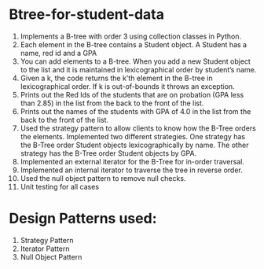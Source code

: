 # Btree-for-student-data


1. Implements a B-tree with order 3 using collection classes in Python.
2. Each element in the B-tree contains a Student object. A Student has a name, red id and a
GPA
3. You can add elements to a B-tree. When you add a new Student object to the list and it is maintained in lexicographical order by student’s name.
4. Given a k, the code returns the k'th element in the B-tree in lexicographical order. If k is
out-of-bounds it throws an exception.
5. Prints out the Red Ids of the students that are on probation (GPA less than 2.85) in the list from the back to the front of the list.
6. Prints out the names of the students with GPA of 4.0 in the list from the back to the front of
the list.
7. Used the strategy pattern to allow clients to know how the B-Tree orders the elements. Implemented two different strategies. One strategy has the B-Tree order Student objects lexicographically by name. The other strategy has the B-Tree order Student objects by GPA.
8. Implemented an external iterator for the B-Tree for in-order traversal. 
9. Implemented an internal iterator to traverse the tree in reverse order.
10. Used the null object pattern to remove null checks.
11. Unit testing for all cases


# Design Patterns used:
1. Strategy Pattern
2. Iterator Pattern
3. Null Object Pattern

